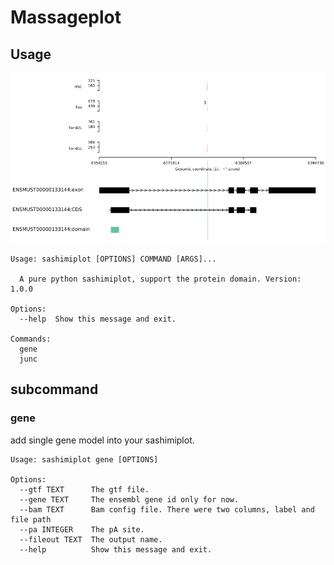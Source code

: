# Massageplot

## Usage
![sashimiplot](example/sashimiplot.png)
```
Usage: sashimiplot [OPTIONS] COMMAND [ARGS]...

  A pure python sashimiplot, support the protein domain. Version: 1.0.0

Options:
  --help  Show this message and exit.

Commands:
  gene
  junc
```

## subcommand

### gene
add single gene model into your sashimiplot.

```
Usage: sashimiplot gene [OPTIONS]

Options:
  --gtf TEXT      The gtf file.
  --gene TEXT     The ensembl gene id only for now.
  --bam TEXT      Bam config file. There were two columns, label and file path
  --pa INTEGER    The pA site.
  --fileout TEXT  The output name.
  --help          Show this message and exit.
``` 
